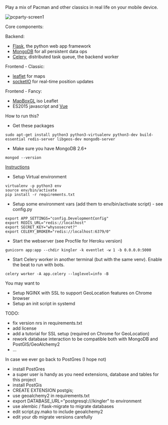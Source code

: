 Play a mix of Pacman and other classics in real life on your mobile device.

![pcparty-screen1](https://cloud.githubusercontent.com/assets/974800/23187523/6806561a-f88b-11e6-9453-6d1fc8f6c594.png)

Core components:

Backend:

 - [Flask](http://flask.pocoo.org/), the python web app framework
 - [MongoDB](https://www.mongodb.com/) for all persistent data ops
 - [Celery](https://docs.celeryproject.org/en/latest/), distributed task queue, the backend worker

Frontend - Classic:

 - [leaflet](https://leafletjs.com/) for maps
 - [socketIO](https://flask-socketio.readthedocs.io/en/latest/) for real-time position updates

Frontend - Fancy:

 - [MapBoxGL](https://www.mapbox.com/mapbox-gl-js/) iso Leaflet
 - ES2015 javascript and [Vue](https://vuejs.org/)


How to run this?

- Get these packages
```
sudo apt-get install python3 python3-virtualenv python3-dev build-essential redis-server libgeos-dev mongodb-server
```

- Make sure you have MongoDB 2.6+
```
mongod --version
```
  [Instructions](https://www.digitalocean.com/community/tutorials/how-to-install-mongodb-on-ubuntu-16-04)

- Setup Virtual environment
```
virtualenv -p python3 env
source env/bin/activate
pip install -r requirements.txt
```

- Setup some environment vars (add them to env/bin/activate script) - see config.py
```
export APP_SETTINGS="config.DevelopmentConfig"
export REDIS_URL="redis://localhost"
export SECRET_KEY="whysosecret?"
export CELERY_BROKER="redis://localhost:6379/0"
```

- Start the webserver (see Procfile for Heroku version)
```
gunicorn app:app --chdir kingler -k eventlet -w 1 -b 0.0.0.0:5000
```

- Start Celery worker in another terminal (but with the same venv). Enable the beat to run with bots.
```
celery worker -A app.celery --loglevel=info -B
```

You may want to

- Setup NGINX with SSL to support GeoLocation features on Chrome browser
- Setup an init script in systemd

TODO:

- fix version nrs in requirements.txt
- add license
- add a tutorial for SSL setup (required on Chrome for GeoLocation)
- rework database interaction to be compatible both with MongoDB and PostGIS/GeoAlchemy2
- ...



In case we ever go back to PostGres (I hope not)

- install PostGres
 - a super user is handy as you need extensions, database and tables for this project
- install PostGis
 - CREATE EXTENSION postgis;
- use geoalchemy2 in requirements.txt
 - export DATABASE_URL="postgresql:///kingler" to environment
- use alembic / flask-migrate to migrate databases
 - edit script.py.mako to include geoalchemy2
 - edit your db migrate versions carefully
